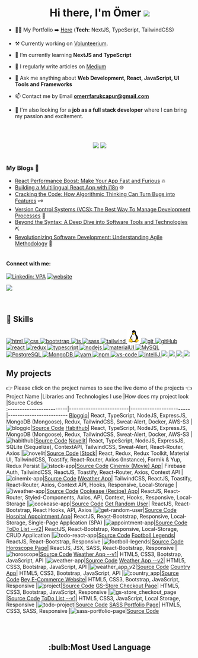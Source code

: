 <img src="https://github.com/omrfrkcpr/omrfrkcpr/assets/77440899/f0141dd6-d5e7-4a9b-9299-20611ccef1e7" alt="" align="center"/>
<br></br>

<h1 align="center"><b>Hi there, I'm Ömer </b><img src="https://media.giphy.com/media/hvRJCLFzcasrR4ia7z/giphy.gif" width="35"></h1>


- 👨‍💻 My Portfolio ➡️ [Here](https://omrfrkcpr.com/en) (**Tech:** NextJS, TypeScript, TailwindCSS)

- ⚒️ Currently working on [Volunteerium](https://github.com/volunteerium-de/volunteerium).
  
- 🌱 I’m currently learning **NextJS and TypeScript**

- 📝 I regularly write articles on [Medium](https://medium.com/@omrfrkcpr) 

- 💬 Ask me anything about **Web Development, React, JavaScript, UI Tools and Frameworks**

- 📫 Contact me by Email **omerrfarukcapur@gmail.com**

- 📄 I'm also looking for a **job as a full stack developer** where I can bring my passion and excitement.

<br></br>
<p align="center">
  <a href="https://github.com/DenverCoder1/readme-typing-svg"><img src="https://readme-typing-svg.herokuapp.com?font=Time+New+Roman&color=cyan&size=30&center=true&vCenter=true&width=800&height=50&lines=A+Passionate+Full-Stack+Developer+from+Germany;Highly+motivated+Coder;Reliable+Team+Member;Active+and+Quick+Learner;Love+to+learn+new+technologies..&hearts;"></a>
<img src="https://user-images.githubusercontent.com/73097560/115834477-dbab4500-a447-11eb-908a-139a6edaec5c.gif"><br><br>
</p>

### My Blogs 📜
- [React Performance Boost: Make Your App Fast and Furious](https://medium.com/@omrfrkcpr/react-performance-boost-make-your-app-fast-and-furious-dca7cf9ab590) 🔥
- [Building a Multilingual React App with i18n](https://medium.com/@omrfrkcpr/building-a-multilingual-react-app-with-i18n-e4f0d2ccdaa7) 🌐
- [Cracking the Code: How Algorithmic Thinking Can Turn Bugs into Features](https://medium.com/@omrfrkcpr/cracking-the-code-how-algorithmic-thinking-can-turn-bugs-into-features-c433cf2b3177) 🗝️
- [Version Control Systems (VCS): The Best Way To Manage Development Processes](https://medium.com/@omrfrkcpr/version-control-systems-vcs-the-best-way-to-manage-development-processes-57ec96163229) 💪
- [Beyond the Syntax: A Deep Dive into Software Tools and Technologies](https://medium.com/@omrfrkcpr/beyond-the-syntax-a-deep-dive-into-software-tools-and-technologies-f4332641199f) ⛏️
- [Revolutionizing Software Development: Understanding Agile Methodology](https://medium.com/@omrfrkcpr/revolutionizing-software-development-understanding-agile-methodology-a55cc570a02b) 🚀
<br></br>

<img src="https://github-readme-stats.vercel.app/api?username=omrfrkcpr&show_icons=true&theme=tokyonight" alt="" align="right" width="350"/>

#### Connect with me:

[![Linkedin: VPA](https://img.shields.io/badge/linkedin-%230077B5.svg?&style=for-the-badge&logo=linkedin&logoColor=white)](https://www.linkedin.com/in/omrfrkcpr/)
[![website](https://img.shields.io/badge/gmail-f1f2f6.svg?&style=for-the-badge&logo=gmail&logoColor=red)](mailto:omerrfarukcapur@gmail.com)

![](https://komarev.com/ghpvc/?username=omrfrkcpr&style=flat-square)

</br>

## :rocket: Skills

<p>
<a href="#" target="_blank"> <img src="https://www.svgrepo.com/show/353884/html-5.svg" alt="html" height="45"/> </a> 
<a href="#" target="_blank"> <img src="https://www.svgrepo.com/show/303263/css3-logo.svg" alt="css" height="45"/> </a> 
<a href="#" target="_blank"> <img src="https://user-images.githubusercontent.com/25181517/183898054-b3d693d4-dafb-4808-a509-bab54cf5de34.png" alt="bootstrap" height="45"/> </a> 
<a href="#" target="_blank"> <img src="https://cdn.icon-icons.com/icons2/2108/PNG/512/javascript_icon_130900.png" alt="js" height="45"/> </a> 
<a href="#" target="_blank"> <img src="https://user-images.githubusercontent.com/25181517/192158956-48192682-23d5-4bfc-9dfb-6511ade346bc.png" alt="sass" height="45"/> </a> 
<a href="#" target="_blank"> <img src="https://user-images.githubusercontent.com/25181517/202896760-337261ed-ee92-4979-84c4-d4b829c7355d.png" alt="tailwind" height="45"/> </a> 
<a href="#" target="_blank"> <img src="https://raw.githubusercontent.com/devicons/devicon/master/icons/linux/linux-original.svg" alt="linux" width="35" height="35"/> </a>
<a href="#" target="_blank"> <img src="https://www.vectorlogo.zone/logos/git-scm/git-scm-icon.svg" alt="git" height="45"/> </a> 
<a href="#" target="_blank"> <img src="https://www.svgrepo.com/show/349375/github.svg" alt="gitHub" height="45"/> </a> 
<a href="#" target="_blank"> <img src="https://cdn.icon-icons.com/icons2/2415/PNG/512/react_original_wordmark_logo_icon_146375.png" alt="react" width="45"/> </a> 
<a href="#" target="_blank"> <img src="https://user-images.githubusercontent.com/25181517/187896150-cc1dcb12-d490-445c-8e4d-1275cd2388d6.png" alt="redux" width="45"/> </a> 
<a href="#" target="_blank"> <img src="https://user-images.githubusercontent.com/25181517/183890598-19a0ac2d-e88a-4005-a8df-1ee36782fde1.png" alt="typescript" height="45"/> </a> 
<a href="#" target="_blank"> <img src="https://user-images.githubusercontent.com/25181517/183568594-85e280a7-0d7e-4d1a-9028-c8c2209e073c.png" alt="nodejs" height="55"/> </a> 
<a href="#" target="_blank"> <img src="https://user-images.githubusercontent.com/25181517/189716630-fe6c084c-6c66-43af-aa49-64c8aea4a5c2.png" alt="materialUI" height="45"/> </a> 
<a href="#" target="_blank"> <img src="https://cdn.icon-icons.com/icons2/2415/PNG/512/mysql_original_wordmark_logo_icon_146417.png" alt="MySQL" height="45"/> </a> 
<a href="#" target="_blank"> <img src="https://www.vectorlogo.zone/logos/postgresql/postgresql-ar21.svg" alt="PostgreSQL" height="45"/> </a> 
<a href="#" target="_blank"> <img src="https://www.vectorlogo.zone/logos/mongodb/mongodb-ar21.svg" alt="MongoDB" height="45"/> </a> 
<a href="#" target="_blank"> <img src="https://user-images.githubusercontent.com/25181517/183049794-a3dfaddd-22ee-4ffe-b0b4-549ccd4879f9.png" alt="yarn" height="45"/> </a>
<a href="#" target="_blank"> <img src="https://user-images.githubusercontent.com/25181517/121401671-49102800-c959-11eb-9f6f-74d49a5e1774.png" alt="npm" height="55"/> </a> 
<a href="#" target="_blank"> <img src="https://user-images.githubusercontent.com/25181517/192108891-d86b6220-e232-423a-bf5f-90903e6887c3.png" alt="vs-code" height="45"/> </a> 
<a href="#" target="_blank"> <img src="https://upload.wikimedia.org/wikipedia/commons/thumb/9/9c/IntelliJ_IDEA_Icon.svg/512px-IntelliJ_IDEA_Icon.svg.png" alt="intelliJ" height="45"/> </a> 
<a href="#" target="_blank"> <img src="https://www.svgrepo.com/show/354354/slack-icon.svg" height="40"/> </a>
<a href="#" target="_blank"> <img src="https://user-images.githubusercontent.com/25181517/192109061-e138ca71-337c-4019-8d42-4792fdaa7128.png" height="40"/> </a>
<a href="#" target="_blank"> <img src="https://user-images.githubusercontent.com/25181517/183911544-95ad6ba7-09bf-4040-ac44-0adafedb9616.png" height="40"/> </a>
<a href="#" target="_blank"> <img src="https://user-images.githubusercontent.com/25181517/117207330-263ba280-adf4-11eb-9b97-0ac5b40bc3be.png" height="40"/> </a>

   
## My projects
👉 Please click on the project names to see the live demo of the projects 👈
  Project Name       |Libraries and Technologies I use     |How does my project look          |Source Codes       
:-------------------------|-------------------------|-------------------------|-------------------------
[Bloggio](https://bloggio.de/)| React, TypeScript, NodeJS, ExpressJS, MongoDB (Mongoose), Redux, TailwindCSS, Sweat-Alert, Docker, AWS-S3 |![bloggio](https://github.com/user-attachments/assets/b4f1ae78-28d4-43af-8f5e-b14027a7b6fe)|[Source Code](https://github.com/omrfrkcpr/bloggio)
[Habithub](https://habithub.de/)| React, TypeScript, NodeJS, ExpressJS, MongoDB (Mongoose), Redux, TailwindCSS, Sweat-Alert, Docker, AWS-S3 |![habithub](https://github.com/user-attachments/assets/b5209356-b778-483d-8874-3e8bb7e08215)|[Source Code](https://github.com/omrfrkcpr/habithub)
[Novelit](https://novelit.vercel.app/)| React, TypeScript, NodeJS, ExpressJS, SQLite (Sequelize), ContextAPI, TailwindCSS, Sweat-Alert, React-Router, Axios |![novelit](https://github.com/omrfrkcpr/omrfrkcpr/assets/77440899/4c618a85-90eb-4658-aafe-d22f52829bfd)|[Source Code](https://github.com/omrfrkcpr/novelit)
[IStock](https://istock-app.vercel.app/)| React, Redux, Redux Toolkit, Material UI, TailwindCSS, Toastify, React-Router, Axios (Instance), Formik & Yup, Redux Persist |![istock-app](https://github.com/omrfrkcpr/omrfrkcpr/assets/77440899/982d70fd-075b-45dd-9bf4-0f3022736dc1)|[Source Code](https://github.com/omrfrkcpr/istock)
[Cinemix (Movie) App](https://cinemix-app.vercel.app/)| Firebase Auth, TailwindCSS, ReactJS, Toastify, React-Router, Axios, Context API |![cinemix-app](https://github.com/omrfrkcpr/omrfrkcpr/assets/77440899/c5fa1dca-f6a8-419a-a4bd-a229d476434b)|[Source Code](https://github.com/omrfrkcpr/cinemix)
[IWeather App](https://iweather-app.vercel.app/)| TailwindCSS, ReactJS, Toastify, React-Router, Axios, Context API, Hooks, Responsive, Local-Storage |![iweather-app](https://github.com/omrfrkcpr/omrfrkcpr/assets/77440899/819778ce-1c9a-46d2-bf4a-af251d546c27)|[Source Code](https://github.com/omrfrkcpr/iweather)
[Cookease (Recipe) App](https://cookease-app.netlify.app/)| ReactJS, React-Router, Styled-Components, Axios, API, Context, Hooks, Responsive, Local-Storage |![cookease-app](https://github.com/omrfrkcpr/omrfrkcpr/assets/77440899/41d1f7ca-1cb6-4bbc-b212-44a78c412df9)|[Source Code](https://github.com/omrfrkcpr/cookease-app)
[Get Random User](https://get-random-user-info.netlify.app/)| ReactJS, React-Bootstrap, React Hooks, API, Axios |![get-random-user](https://github.com/omrfrkcpr/omrfrkcpr/assets/77440899/ffe09c60-d3ed-4d75-8bf0-a0e91f033af1)|[Source Code](https://github.com/omrfrkcpr/Get_Random_User__App)
[Hospital Appointment App](https://medical-center-appointments.netlify.app/)| ReactJS, React-Bootstrap, Responsive, Local-Storage, Single-Page Application (SPA) |![appointment-app](https://github.com/omrfrkcpr/omrfrkcpr/assets/77440899/4381a703-306b-42f4-acca-7bec9ba78fa5)|[Source Code](https://github.com/omrfrkcpr/Appointment_App)
[ToDo List --v2](https://my-reactjs-todo-app.netlify.app/)| ReactJS, React-Bootstrap, Responsive, Local-Storage, CRUD Application |![todo-react-app](https://github.com/omrfrkcpr/omrfrkcpr/assets/77440899/848a0664-4309-48c4-88bc-0b5e802e9cd8)|[Source Code](https://github.com/omrfrkcpr/ToDo_App_w-React)
[Footboll Legends](https://all-time-footboll-legends.netlify.app/)| ReactJS, React-Bootstrap, Responsive |![footboll-legends](https://github.com/omrfrkcpr/omrfrkcpr/assets/77440899/b8f1715c-0bf3-445c-97ac-a92a05afddbf)|[Source Code](https://github.com/omrfrkcpr/Football_Legends)
[Horoscope Page](https://webpage-horoscope.netlify.app/)| ReactJS, JSX, SASS, React-Bootstrap, Responsive |![horoscope](https://github.com/omrfrkcpr/omrfrkcpr/assets/77440899/12a4b90c-292a-4476-9873-92b1c7f3c9f6)|[Source Code](https://github.com/omrfrkcpr/Horoscope_Page)
[Weather App --v1](https://city-weather-app-v1.netlify.app/)| HTML5, CSS3, Bootstrap, JavaScript, API |![weather-app](https://github.com/omrfrkcpr/omrfrkcpr/assets/77440899/fb7b4775-2751-474b-82a7-8e16706bb9dc)|[Source Code](https://github.com/omrfrkcpr/Weather_App)
[Weather App --v2](https://city-weather-app-v2.netlify.app/)| HTML5, CSS3, Bootstrap, JavaScript, API |![weather_app_v2](https://github.com/omrfrkcpr/omrfrkcpr/assets/77440899/967b14e7-24f4-4ec5-b381-1f082d161a96)|[Source Code](https://github.com/omrfrkcpr/Weather_App_v2)
[Country App](https://search-world-country.netlify.app/)| HTML5, CSS3, Bootstrap, JavaScript, API |![country_app](https://github.com/omrfrkcpr/omrfrkcpr/assets/77440899/fe3fb315-5710-4b37-9484-256c92d95447)|[Source Code](https://github.com/omrfrkcpr/Country_App)
[Bey E-Commerce Website](https://bey-e-commerce.netlify.app/)| HTML5, CSS3, Bootstrap, JavaScript, Responsive |![project](https://github.com/omrfrkcpr/omrfrkcpr/assets/77440899/603f6426-9f31-4d15-a05d-53b8968f4d79)|[Source Code](https://github.com/omrfrkcpr/Bey_E-Commerce_Website)
[GS-Store Checkout Page](https://gs-store-checkout-page.netlify.app/)| HTML5, CSS3, Bootstrap, JavaScript, Responsive |![gs-store_checkout_page](https://github.com/omrfrkcpr/omrfrkcpr/assets/77440899/94f0fc21-eab4-4b9d-85cf-58db5e84e63e)|[Source Code](https://github.com/omrfrkcpr/GS-Store_Checkout_Page)
[ToDo List --v1](https://my-todo-list-page.netlify.app/)| HTML5, CSS3, JavaScript, Local Storage, Responsive |![todo-project](https://github.com/omrfrkcpr/omrfrkcpr/assets/77440899/1ba18600-f087-406f-973f-95ffc8e71634)|[Source Code](https://github.com/omrfrkcpr/ToDo_App)
[SASS Portfolio Page](https://sass-portfolio-page.netlify.app/)| HTML5, CSS3, SASS, Responsive |![sass-portfolio-page](https://github.com/omrfrkcpr/omrfrkcpr/assets/77440899/21448833-13f2-494f-987b-f44c7f4d8d8c)|[Source Code](https://github.com/omrfrkcpr/Sass_Portfolio_Page)
</div>
</br>
<br>

<h2 align="center">:bulb:Most Used Language</h2>
<div  align="center">
<br/>
     
<img
     src="https://github-readme-stats.vercel.app/api/top-langs/?username=omrfrkcpr&langs_count=8"
     alt="" width="350"
     /> <br/>
</div>
